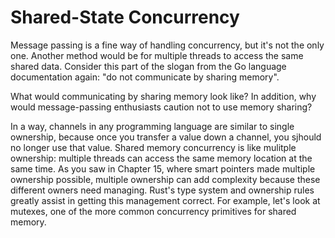 # Shared-State Concurrency

Message passing is a fine way of handling concurrency, but it's not the only one. Another method
would be for multiple threads to access the same shared data. Consider this part of the slogan from
the Go language documentation again: "do not communicate by sharing memory".

What would communicating by sharing memory look like? In addition, why would message-passing
enthusiasts caution not to use memory sharing?

In a way, channels in any programming language are similar to single ownership, because once you
transfer a value down a channel, you sjhould no longer use that value. Shared memory concurrency
is like mulitple ownership: multiple threads can access the same memory location at the same time.
As you saw in Chapter 15, where smart pointers made multiple ownership possible, multiple
ownership can add complexity because these different owners need managing. Rust's type system and
ownership rules greatly assist in getting this management correct. For example, let's look at
mutexes, one of the more common concurrency primitives for shared memory.
